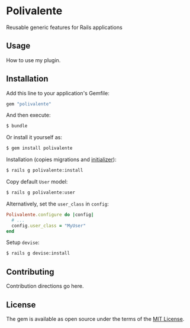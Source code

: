# Polivalente
Reusable generic features for Rails applications

## Usage
How to use my plugin.

## Installation
Add this line to your application's Gemfile:

```ruby
gem "polivalente"
```

And then execute:
```bash
$ bundle
```

Or install it yourself as:
```bash
$ gem install polivalente
```

Installation (copies migrations and [initializer](lib/generators/polivalente/polivalente.rb)):
```bash
$ rails g polivalente:install
```

Copy default `User` model:
```bash
$ rails g polivalente:user
```

Alternatively, set the `user_class` in `config`:
```ruby
Polivalente.configure do |config|
  # ...
  config.user_class = "MyUser"
end
```

Setup `devise`:
```bash
$ rails g devise:install
```


## Contributing
Contribution directions go here.

## License
The gem is available as open source under the terms of the [MIT License](https://opensource.org/licenses/MIT).
